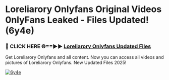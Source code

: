 # Loreliarory Onlyfans Original Videos 0nlyFans Leaked - Files Updated! (6y4e)

<h3>🔴 CLICK HERE 🌐==►► <a href="https://tinyurl.com/2m67pmp6" rel="nofollow">Loreliarory Onlyfans Updated Files</a></h3>

Get Loreliarory Onlyfans and all content. Now you can access all videos and pictures of Loreliarory Onlyfans. New Updated Files 2025!

[![6y4e](https://i.imgur.com/H4QAA4z.gif)](https://tinyurl.com/2m67pmp6)